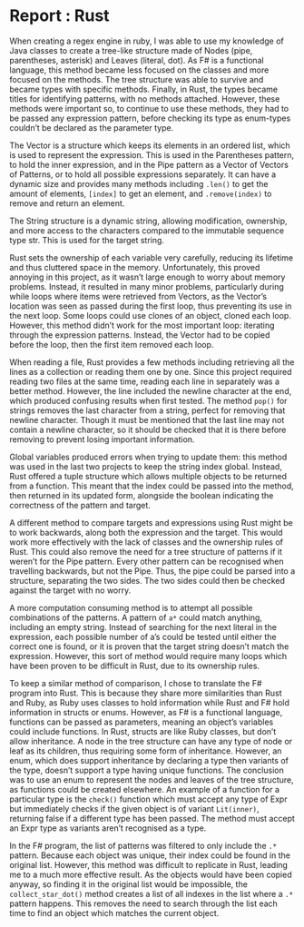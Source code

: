 # Report : Rust

When creating a regex engine in ruby, I was able to use my knowledge of Java classes to create a tree-like structure made of Nodes (pipe, parentheses, asterisk) and Leaves (literal, dot). As F# is a functional language, this method became less focused on the classes and more focused on the methods. The tree structure was able to survive and became types with specific methods. Finally, in Rust, the types became titles for identifying patterns, with no methods attached. However, these methods were important so, to continue to use these methods, they had to be passed any expression pattern, before checking its type as enum-types couldn’t be declared as the parameter type.

The Vector is a structure which keeps its elements in an ordered list, which is used to represent the expression. This is used in the Parentheses pattern, to hold the inner expression, and in the Pipe pattern as a Vector of Vectors of Patterns, or to hold all possible expressions separately. It can have a dynamic size and provides many methods including `.len()` to get the amount of elements, `[index]` to get an element, and `.remove(index)` to remove and return an element.

The String structure is a dynamic string, allowing modification, ownership, and more access to the characters compared to the immutable sequence type str. This is used for the target string.

Rust sets the ownership of each variable very carefully, reducing its lifetime and thus cluttered space in the memory. Unfortunately, this proved annoying in this project, as it wasn’t large enough to worry about memory problems. Instead, it resulted in many minor problems, particularly during while loops where items were retrieved from Vectors, as the Vector’s location was seen as passed during the first loop, thus preventing its use in the next loop. Some loops could use clones of an object, cloned each loop. However, this method didn’t work for the most important loop: iterating through the expression patterns. Instead, the Vector had to be copied before the loop, then the first item removed each loop.

When reading a file, Rust provides a few methods including retrieving all the lines as a collection or reading them one by one. Since this project required reading two files at the same time, reading each line in separately was a better method. However, the line included the newline character at the end, which produced confusing results when first tested. The method `pop()` for strings removes the last character from a string, perfect for removing that newline character. Though it must be mentioned that the last line may not contain a newline character, so it should be checked that it is there before removing to prevent losing important information.

Global variables produced errors when trying to update them: this method was used in the last two projects to keep the string index global. Instead, Rust offered a tuple structure which allows multiple objects to be returned from a function. This meant that the index could be passed into the method, then returned in its updated form, alongside the boolean indicating the correctness of the pattern and target.

A different method to compare targets and expressions using Rust might be to work backwards, along both the expression and the target. This would work more effectively with the lack of classes and the ownership rules of Rust. This could also remove the need for a tree structure of patterns if it weren’t for the Pipe pattern. Every other pattern can be recognised when travelling backwards, but not the Pipe. Thus, the pipe could be parsed into a structure, separating the two sides. The two sides could then be checked against the target with no worry.

A more computation consuming method is to attempt all possible combinations of the patterns. A pattern of `a*` could match anything, including an empty string. Instead of searching for the next literal in the expression, each possible number of a’s could be tested until either the correct one is found, or it is proven that the target string doesn’t match the expression. However, this sort of method would require many loops which have been proven to be difficult in Rust, due to its ownership rules.

To keep a similar method of comparison, I chose to translate the F# program into Rust. This is because they share more similarities than Rust and Ruby, as Ruby uses classes to hold information while Rust and F# hold information in structs or enums. However, as F# is a functional language, functions can be passed as parameters, meaning an object’s variables could include functions. In Rust, structs are like Ruby classes, but don’t allow inheritance. A node in the tree structure can have any type of node or leaf as its children, thus requiring some form of inheritance. However, an enum, which does support inheritance by declaring a type then variants of the type, doesn’t support a type having unique functions. The conclusion was to use an enum to represent the nodes and leaves of the tree structure, as functions could be created elsewhere. An example of a function for a particular type is the `check()` function which must accept any type of Expr but immediately checks if the given object is of variant `Lit(inner)`, returning false if a different type has been passed. The method must accept an Expr type as variants aren’t recognised as a type.

In the F# program, the list of patterns was filtered to only include the `.*` pattern. Because each object was unique, their index could be found in the original list. However, this method was difficult to replicate in Rust, leading me to a much more effective result. As the objects would have been copied anyway, so finding it in the original list would be impossible, the `collect_star_dot()` method creates a list of all indexes in the list where a `.*` pattern happens. This removes the need to search through the list each time to find an object which matches the current object.
